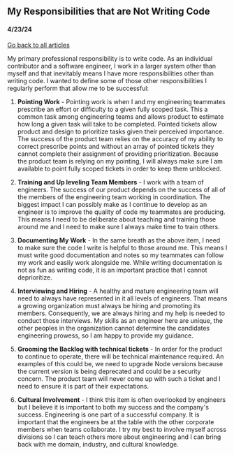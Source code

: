 ## My Responsibilities that are Not Writing Code
#### 4/23/24
[Go back to all articles](../../)

My primary professional responsibility is to write code. As an individual contributor and a software engineer, I work in a larger system other than myself and that inevitably means I have more responsibilities other than writing code. I wanted to define some of those other responsibilities I regularly perform that allow me to be successful:

1. **Pointing Work** - Pointing work is when I and my engineering teammates prescribe an effort or difficulty to a given fully scoped task. This a common task among engineering teams and allows product to estimate how long a given task will take to be completed. Pointed tickets allow product and design to prioritize tasks given their perceived importance. The success of the product team relies on the accuracy of my ability to correct prescribe points and without an array of pointed tickets they cannot complete their assignment of providing prioritization. Because the product team is relying on my pointing, I will always make sure I am available to point fully scoped tickets in order to keep them unblocked.

2. **Training and Up leveling Team Members** - I work with a team of engineers. The success of our product depends on the success of all of the members of the engineering team working in coordination. The biggest impact I can possibly make as I continue to develop as an engineer is to improve the quality of code my teammates are producing. This means I need to be deliberate about teaching and training those around me and I need to make sure I always make time to train others. 

3. **Documenting My Work** - In the same breath as the above item, I need to make sure the code I write is helpful to those around me. This means I must write good documentation and notes so my teammates can follow my work and easily work alongside me. While writing documentation is not as fun as writing code, it is an important practice that I cannot deprioritize.

4. **Interviewing and Hiring** - A healthy and mature engineering team will need to always have represented in it all levels of engineers. That means a growing organization must always be hiring and promoting its members. Consequently, we are always hiring and my help is needed to conduct those interviews. My skills as an engineer here are unique, the other peoples in the organization cannot determine the candidates engineering prowess, so I am happy to provide my guidance. 

5. **Grooming the Backlog with technical tickets** - In order for the product to continue to operate, there will be technical maintenance required. An examples of this could be, we need to upgrade Node versions because the current version is being deprecated and could be a security concern. The product team will never come up with such a ticket and I need to ensure it is part of their expectations.

6. **Cultural Involvement** - I think this item is often overlooked by engineers but I believe it is important to both my success and the company's success. Engineering is one part of a successful company. It is important that the engineers be at the table with the other corporate members when teams collaborate. I try my best to involve myself across divisions so I can teach others more about engineering and I can bring back with me domain, industry, and cultural knowledge. 